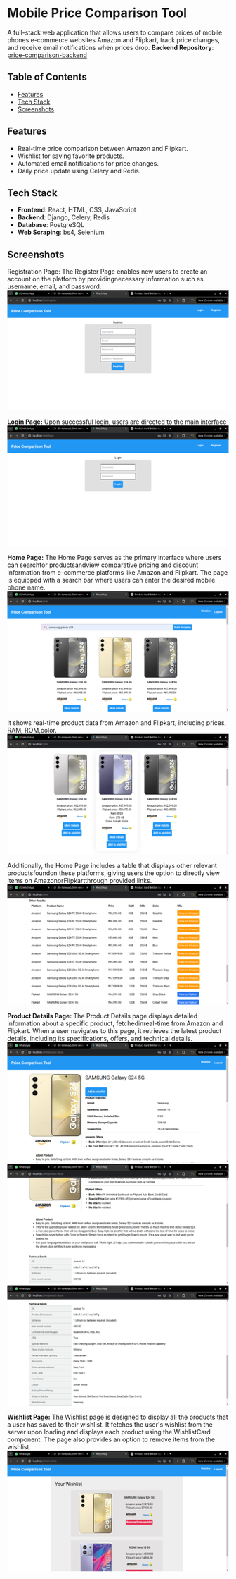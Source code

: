 # Mobile Price Comparison Tool

A full-stack web application that allows users to compare prices of mobile phones e-commerce websites Amazon and Flipkart, track price changes, and receive email notifications when prices drop.
**Backend Repository**: [price-comparison-backend](https://github.com/JeevanRaj22/price_comparison_backend.git)

## Table of Contents
- [Features](#features)
- [Tech Stack](#tech-stack)
- [Screenshots](#screenshots)

## Features
- Real-time price comparison between Amazon and Flipkart.
- Wishlist for saving favorite products.
- Automated email notifications for price changes.
- Daily price update using Celery and Redis.

## Tech Stack
- **Frontend**: React, HTML, CSS, JavaScript
- **Backend**: Django, Celery, Redis
- **Database**: PostgreSQL
- **Web Scraping**: bs4, Selenium

## Screenshots
Registration Page:
The Register Page enables new users to create an account on the platform by providingnecessary information such as username, email, and password.
![registration page](Screenshots/register.png)

**Login Page:**
Upon successful login, users are directed to the main interface
![login page](Screenshots/login.png)

**Home Page:**
The Home Page serves as the primary interface where users can searchfor productsandview comparative pricing and discount information from e-commerce platforms like Amazon and Flipkart. The page is equipped with a search bar where users can enter the desired mobile phone name.
![Home page1](Screenshots/search1.png)

It shows real-time product data from Amazon and Flipkart, including prices, RAM, ROM,color.
![Home page2](Screenshots/search2.png)

Additionally, the Home Page includes a table that displays other relevant productsfoundon these platforms, giving users the option to directly view items on AmazonorFlipkartthrough provided links.
![Home page3](Screenshots/search3.png)

**Product Details Page:**
The Product Details page displays detailed information about a specific product, fetchedinreal-time from Amazon and Flipkart. When a user navigates to this page, it retrieves the latest product details, including its specifications, offers, and technical details.
![details page1](Screenshots/details1.png)
![details page2](Screenshots/details2.png)
![details page3](Screenshots/details3.png)

**Wishlist Page:**
The Wishlist page is designed to display all the products that a user has saved to their wishlist. It fetches the user's wishlist from the server upon loading and displays each product using the WishlistCard component. The page also provides an option to remove items from the wishlist.
![wishlist page](Screenshots/wishlist.png)
